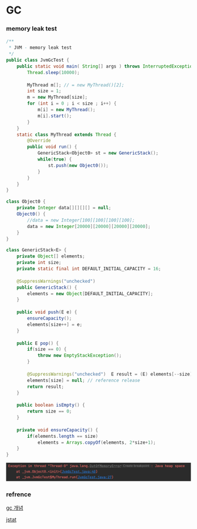 # GC



### memory leak test

~~~java
/**
 * JVM - memory leak test
 */
public class JvmGcTest {
    public static void main( String[] args ) throws InterruptedException {
        Thread.sleep(10000);

        MyThread m[]; // = new MyThread()[2];
        int size = 1;
        m = new MyThread[size];
        for (int i = 0 ; i < size ; i++) {
            m[i] = new MyThread();
            m[i].start();
        }
    }
    static class MyThread extends Thread {
        @Override
        public void run() {
            GenericStack<Object0> st = new GenericStack();
            while(true) {
                st.push(new Object0());
            }
        }
    }
}

~~~



~~~java
class Object0 {
    private Integer data[][][][] = null;
    Object0() {
        //data = new Integer[100][100][100][100];
        data = new Integer[20000][20000][20000][20000];
    }
}
~~~



~~~java
class GenericStack<E> {
    private Object[] elements;
    private int size;
    private static final int DEFAULT_INITIAL_CAPACITY = 16;

    @SuppressWarnings("unchecked")
    public GenericStack() {
        elements = new Object[DEFAULT_INITIAL_CAPACITY];
    }

    public void push(E e) {
        ensureCapacity();
        elements[size++] = e;
    }

    public E pop() {
        if(size == 0) {
            throw new EmptyStackException();
        }

        @SuppressWarnings("unchecked")  E result = (E) elements[--size];
        elements[size] = null; // reference release
        return result;
    }

    public boolean isEmpty() {
        return size == 0;
    }

    private void ensureCapacity() {
        if(elements.length == size)
            elements = Arrays.copyOf(elements, 2*size+1);
    }
}
~~~



![스크린샷 2023-08-13 오후 2.31.19](../../../img/item06-01.png)







### refrence

[gc 개념](https://www.youtube.com/watch?v=FMUpVA0Vvjw)

[jstat](https://utoi.tistory.com/entry/jstat-JVM-%ED%86%B5%EA%B3%84-%EB%8D%B0%EC%9D%B4%ED%84%B0-%EA%B0%90%EC%8B%9C-%ED%88%B4)





